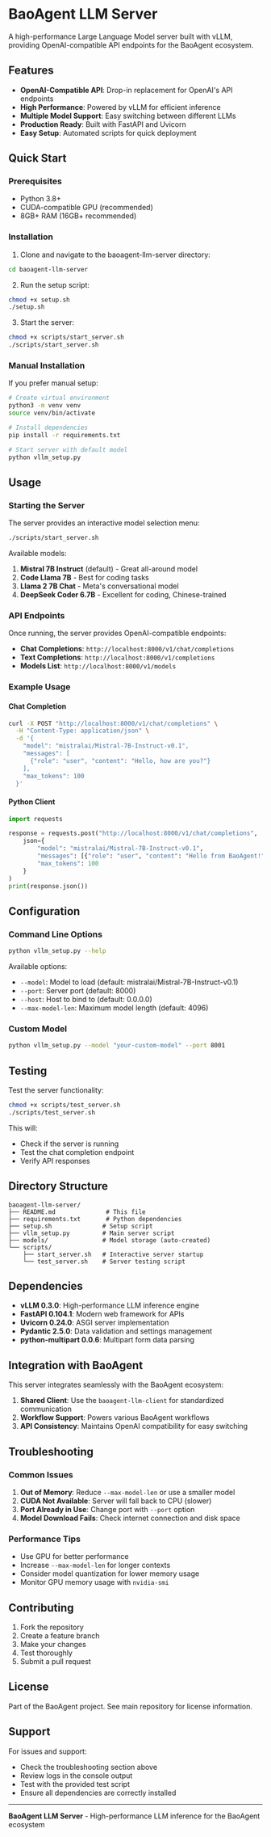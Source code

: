# BaoAgent LLM Server

A high-performance Large Language Model server built with vLLM, providing OpenAI-compatible API endpoints for the BaoAgent ecosystem.

## Features

- **OpenAI-Compatible API**: Drop-in replacement for OpenAI's API endpoints
- **High Performance**: Powered by vLLM for efficient inference
- **Multiple Model Support**: Easy switching between different LLMs
- **Production Ready**: Built with FastAPI and Uvicorn
- **Easy Setup**: Automated scripts for quick deployment

## Quick Start

### Prerequisites

- Python 3.8+
- CUDA-compatible GPU (recommended)
- 8GB+ RAM (16GB+ recommended)

### Installation

1. Clone and navigate to the baoagent-llm-server directory:
```bash
cd baoagent-llm-server
```

2. Run the setup script:
```bash
chmod +x setup.sh
./setup.sh
```

3. Start the server:
```bash
chmod +x scripts/start_server.sh
./scripts/start_server.sh
```

### Manual Installation

If you prefer manual setup:

```bash
# Create virtual environment
python3 -m venv venv
source venv/bin/activate

# Install dependencies
pip install -r requirements.txt

# Start server with default model
python vllm_setup.py
```

## Usage

### Starting the Server

The server provides an interactive model selection menu:

```bash
./scripts/start_server.sh
```

Available models:
1. **Mistral 7B Instruct** (default) - Great all-around model
2. **Code Llama 7B** - Best for coding tasks  
3. **Llama 2 7B Chat** - Meta's conversational model
4. **DeepSeek Coder 6.7B** - Excellent for coding, Chinese-trained

### API Endpoints

Once running, the server provides OpenAI-compatible endpoints:

- **Chat Completions**: `http://localhost:8000/v1/chat/completions`
- **Text Completions**: `http://localhost:8000/v1/completions`
- **Models List**: `http://localhost:8000/v1/models`

### Example Usage

#### Chat Completion
```bash
curl -X POST "http://localhost:8000/v1/chat/completions" \
  -H "Content-Type: application/json" \
  -d '{
    "model": "mistralai/Mistral-7B-Instruct-v0.1",
    "messages": [
      {"role": "user", "content": "Hello, how are you?"}
    ],
    "max_tokens": 100
  }'
```

#### Python Client
```python
import requests

response = requests.post("http://localhost:8000/v1/chat/completions", 
    json={
        "model": "mistralai/Mistral-7B-Instruct-v0.1",
        "messages": [{"role": "user", "content": "Hello from BaoAgent!"}],
        "max_tokens": 100
    }
)
print(response.json())
```

## Configuration

### Command Line Options

```bash
python vllm_setup.py --help
```

Available options:
- `--model`: Model to load (default: mistralai/Mistral-7B-Instruct-v0.1)
- `--port`: Server port (default: 8000)
- `--host`: Host to bind to (default: 0.0.0.0)
- `--max-model-len`: Maximum model length (default: 4096)

### Custom Model

```bash
python vllm_setup.py --model "your-custom-model" --port 8001
```

## Testing

Test the server functionality:

```bash
chmod +x scripts/test_server.sh
./scripts/test_server.sh
```

This will:
- Check if the server is running
- Test the chat completion endpoint
- Verify API responses

## Directory Structure

```
baoagent-llm-server/
├── README.md              # This file
├── requirements.txt       # Python dependencies
├── setup.sh              # Setup script
├── vllm_setup.py         # Main server script
├── models/               # Model storage (auto-created)
└── scripts/
    ├── start_server.sh   # Interactive server startup
    └── test_server.sh    # Server testing script
```

## Dependencies

- **vLLM 0.3.0**: High-performance LLM inference engine
- **FastAPI 0.104.1**: Modern web framework for APIs
- **Uvicorn 0.24.0**: ASGI server implementation
- **Pydantic 2.5.0**: Data validation and settings management
- **python-multipart 0.0.6**: Multipart form data parsing

## Integration with BaoAgent

This server integrates seamlessly with the BaoAgent ecosystem:

1. **Shared Client**: Use the `baoagent-llm-client` for standardized communication
2. **Workflow Support**: Powers various BaoAgent workflows
3. **API Consistency**: Maintains OpenAI compatibility for easy switching

## Troubleshooting

### Common Issues

1. **Out of Memory**: Reduce `--max-model-len` or use a smaller model
2. **CUDA Not Available**: Server will fall back to CPU (slower)
3. **Port Already in Use**: Change port with `--port` option
4. **Model Download Fails**: Check internet connection and disk space

### Performance Tips

- Use GPU for better performance
- Increase `--max-model-len` for longer contexts
- Consider model quantization for lower memory usage
- Monitor GPU memory usage with `nvidia-smi`

## Contributing

1. Fork the repository
2. Create a feature branch
3. Make your changes
4. Test thoroughly
5. Submit a pull request

## License

Part of the BaoAgent project. See main repository for license information.

## Support

For issues and support:
- Check the troubleshooting section above
- Review logs in the console output
- Test with the provided test script
- Ensure all dependencies are correctly installed

---

**BaoAgent LLM Server** - High-performance LLM inference for the BaoAgent ecosystem
